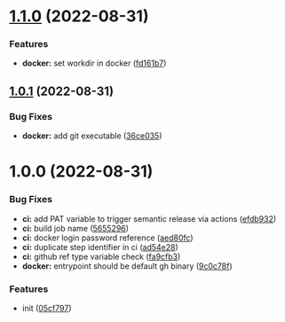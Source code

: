 # [1.1.0](https://github.com/jhagestedt/gh/compare/1.0.1...1.1.0) (2022-08-31)


### Features

* **docker:** set workdir in docker ([fd161b7](https://github.com/jhagestedt/gh/commit/fd161b797ccdf7c51bd16af9083dbc55aee0fed4))

## [1.0.1](https://github.com/jhagestedt/gh/compare/1.0.0...1.0.1) (2022-08-31)


### Bug Fixes

* **docker:** add git executable ([36ce035](https://github.com/jhagestedt/gh/commit/36ce035b8ed789626c282fbaea1e4d4a6242af02))

# 1.0.0 (2022-08-31)


### Bug Fixes

* **ci:** add PAT variable to trigger semantic release via actions ([efdb932](https://github.com/jhagestedt/gh/commit/efdb932fbbb5eeb8e2e4f6fa797cac1944e85f03))
* **ci:** build job name ([5655296](https://github.com/jhagestedt/gh/commit/56552965810f74abca49a3924ab0f1399d565ccc))
* **ci:** docker login password reference ([aed80fc](https://github.com/jhagestedt/gh/commit/aed80fc84a0df02ee89aad0f3b4a6522e1774b1f))
* **ci:** duplicate step identifier in ci ([ad54e28](https://github.com/jhagestedt/gh/commit/ad54e28a99fa5e9dd3856fcd37ad55b59dcc0752))
* **ci:** github ref type variable check ([fa9cfb3](https://github.com/jhagestedt/gh/commit/fa9cfb30db53edd92248921aafa664f4c32d8dea))
* **docker:** entrypoint should be default gh binary ([9c0c78f](https://github.com/jhagestedt/gh/commit/9c0c78f867b84979cb6a7318f7af2861b35cfb8e))


### Features

* init ([05cf797](https://github.com/jhagestedt/gh/commit/05cf797c2473b3e75b0f5e08ea86f744823859cf))

